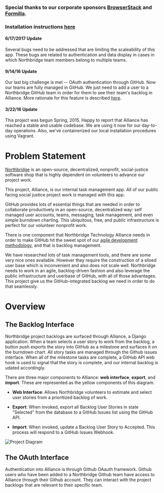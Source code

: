 
### Special thanks to our corporate sponsors [BrowserStack](https://www.browserstack.com/)  and [Formilla](http://www.formilla.com/).

### Installation instructions [here](https://github.com/NorthBridge/alliance-community/blob/master/docs/install.md)

#### 6/17/2017 Update

Several bugs need to be addressed that are limiting the scaleability of this app. These bugs are related to authentication and data display in cases in which Northbridge team members belong to multiple teams. 

#### 9/14/16 Update

Our last big challenge is met -- OAuth authentication through GitHub. Now our teams are fully managed in GitHub. We just need to add a user to a Northbridge GitHub team in order for them to see their team's backlog in Alliance. More rationale for this feature is described [here](https://github.com/NorthBridge/alliance-community/issues/63).

#### 3/22/16 Update

This project was begun Spring, 2015. Happy to report that Alliance has reached a stable and usable codebase. We are using it now for our day-to-day operations. Also, we've containerized our local installation procedures using Vagrant.

# Problem Statement 

[Northbridge](http://northbridgetech.org) is an open-source, decentralized, nonprofit, social-justice software shop that is highly dependent on volunteers to advance our project work. 

This project, Alliance, is our internal task management app. All of our public facing social justice project work is managed with this app.

GitHub provides lots of essential things that are needed in order to collaborate productively in an open-source, decentralized way: self managed user accounts, teams, messaging, task management, and even simple burndown charting. This ubiquitous, free, and public infrastructure is perfect for our volunteer nonprofit work.

There is one component that Northbridge Technology Alliance needs in order to make GitHub hit the sweet spot of our [agile development methodology](https://github.com/Northbridge/playbook/wiki/1.How-We-Do), and that is backlog management.

We have researched lots of task management tools, and there are some very nice ones available. However they require the construction of a siloed user base which is inconvenient and also does not scale well. Northbridge needs to work in an agile, backlog-driven fashion and also leverage the public infrastructure and userbase of GitHub, with all of those advantages. This project give us the GitHub-integrated backlog we need in order to do that seamlessly.

# Overview

## The Backlog Interface

Northbridge project backlogs are surfaced through Alliance, a Django application. When a team selects a user story to work from the backlog, a button push exports the story into GitHub as a milestone and surfaces it on the burndown chart. All story tasks are managed through the Github issues interface. When all of the milestone tasks are complete, a GitHub API web hook is used to signal that the story is complete, and our internal backlog is udated accordingly.

There are three major components to Alliance: **web interface**,
**export**, and **import**. These are represented as the yellow
components of this diagram.

- **Web Interface**: Allows Northbridge volunteers to estimate and
  select user stories from a prioritized backlog of work.

- **Export**: When invoked, export all Backlog User Stories in state
  "Selected" from the database to a GitHub Issues list using the GitHub
API.

- **Import**: When invoked, update a Backlog User Story to Accepted.
  This process will respond to a GitHub Issues Webhook.

![Project Diagram](http://northbridgetech.org/images/alliance2.jpg)

## The OAuth Interface

Authentication into Alliance is through Github OAauth framework. Github users who have been added to a Northbridge Github team have access to Alliance through their Github account. They can interact with the project backlogs that are relevant to their specific team.

